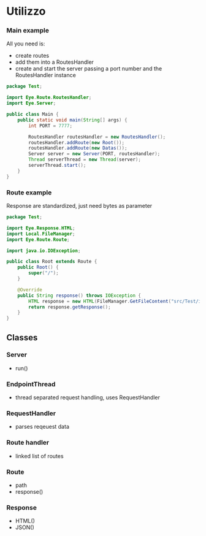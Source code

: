 # Utilizzo

### Main example

All you need is:

- create routes
- add them into a RoutesHandler
- create and start the server passing a port number and the RoutesHandler instance

```java
package Test;

import Eye.Route.RoutesHandler;
import Eye.Server;

public class Main {
	public static void main(String[] args) {
		int PORT = 7777;

		RoutesHandler routesHandler = new RoutesHandler();
		routesHandler.addRoute(new Root());
		routesHandler.addRoute(new Datas());
		Server server = new Server(PORT, routesHandler);
		Thread serverThread = new Thread(server);
		serverThread.start();
	}
}
```

### Route example

Response are standardized, just need bytes as parameter

```java
package Test;

import Eye.Response.HTML;
import Local.FileManager;
import Eye.Route.Route;

import java.io.IOException;

public class Root extends Route {
	public Root() {
		super("/");
	}

	@Override
	public String response() throws IOException {
		HTML response = new HTML(FileManager.GetFileContent("src/Test/index.html"));
		return response.getResponse();
	}
}

```

## Classes

### Server

- run()

### EndpointThread

- thread separated request handling, uses RequestHandler

### RequestHandler

- parses reqeuest data

### Route handler

- linked list of routes

### Route

- path
- response()

### Response

- HTML()
- JSON()
